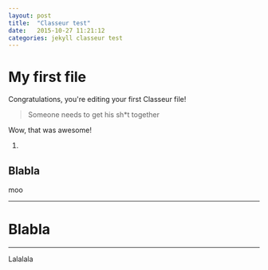 ```yaml
---
layout: post
title:  "Classeur test"
date:   2015-10-27 11:21:12
categories: jekyll classeur test
---
```


# My first file

Congratulations, you're editing your first Classeur file!

> Someone needs to get his sh*t together

Wow, that was awesome!

 1. 

##  Blabla
moo


----------
# Blabla
----------
Lalalala


